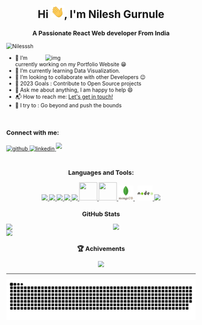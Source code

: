 
<h1 align="center">Hi <img src="https://raw.githubusercontent.com/ABSphreak/ABSphreak/master/gifs/Hi.gif" width="35" >, I'm Nilesh Gurnule</h1>
<h3 align="center">A Passionate React Web developer From India</h3>

<p align="left"> <img src="https://komarev.com/ghpvc/?username=nilesssh&label=Profile%20views&color=0e75b6&style=flat" alt="Nilesssh" /> </p>
<img src="https://cdn.dribbble.com/users/1292677/screenshots/6139167/media/fcf7fd0c619bb87706533079240915f3.gif" alt="img" align="right" width="400"/>
                  

- 🔭 I’m currently working on my Portfolio Website :grin:
- 🌱 I’m currently learning Data Visualization.
- 👯 I’m looking to collaborate with other Developers :wink:
- 🥅 2023 Goals : Contribute to Open Source projects
- 💬 Ask me about anything, I am happy to help :smile:
- 📬 How to reach me: <a href="https://www.linkedin.com/in/nileshgurnule/" target="blank">Let's get in touch!</a>
- 🧗 I try to : Go beyond and push the bounds
<br>


<h3 align="left">Connect with me:</h3> 
<div >
<a href="https://github.com/Nilesssh" target="_blank">
<img src=https://img.shields.io/badge/github-%2324292e.svg?&style=for-the-badge&logo=github&logoColor=white alt="github" style="margin-bottom: 5px;" />
</a>
<a href="https://linkedin.com/in/nileshgurnule/" target="_blank">
<img src=https://img.shields.io/badge/linkedin-%231E77B5.svg?&style=for-the-badge&logo=linkedin&logoColor=white alt="linkedin" style="margin-bottom: 5px;" />
</a>
  <a href="https://drive.google.com/file/d/1FJvzn7XElmp_s0TUcKo2lRapyjhMagVq/view?usp=sharing">
   <img src="https://img.shields.io/badge/RESUME-8A2BE2"  target='_blank' style="margin-bottom: 5px; "/>
</a>

</div>

<br>

<h3 align="center" >Languages and Tools:</h3>
<p align="center"> 
    <a href="https://developer.mozilla.org/en-US/docs/Web/JavaScript" target="_blank"> <img src="https://img.icons8.com/color/48/000000/javascript.png"/> </a> 
    <a href="https://www.w3.org/html/" target="_blank"> <img src="https://img.icons8.com/color/48/000000/html-5.png"/> </a> 
    <a href="https://www.w3schools.com/css/" target="_blank"> <img src="https://img.icons8.com/color/48/000000/css3.png"/> </a> 
    <a href="https://reactjs.org/" target="_blank"> <img src="https://img.icons8.com/color/48/000000/react-native.png"/> </a>
<!--   <a href="https://www.typescriptlang.org" target="_blank"> <img src="https://img.icons8.com/ios-filled/512/typescript.png"  width="48" height="48"/> </a> -->
   <a href="https://redux.js.org" target="_blank"> <img src="https://img.icons8.com/color/48/000000/redux.png"/> </a> 
   <a href="https://nextjs.org/" target="_blank"> <img src="https://camo.githubusercontent.com/f21f1fa29dfe5e1d0772b0efe2f43eca2f6dc14f2fede8d9cbef4a3a8210c91d/68747470733a2f2f6173736574732e76657263656c2e636f6d2f696d6167652f75706c6f61642f76313636323133303535392f6e6578746a732f49636f6e5f6c696768745f6261636b67726f756e642e706e67" width="48" height="48"/> </a> 
      <a href="https://chakra-ui.com" target="_blank"> <img src="https://img.icons8.com/color/512/chakra-ui.png" width="48" height="48"/> </a> 
<!--      <a href="https://mui.com/material-ui" target="_blank"> <img src="https://img.icons8.com/color/512/material-ui.png" width="48" height="48"/> </a>  -->
  <a href="https://www.mongodb.com/" target="_blank" rel="noreferrer"> <img src="https://raw.githubusercontent.com/devicons/devicon/master/icons/mongodb/mongodb-original-wordmark.svg" alt="mongodb" width="40" height="40"/> </a> &nbsp;
  <a href="https://nodejs.org" target="_blank" rel="noreferrer"> <img src="https://raw.githubusercontent.com/devicons/devicon/master/icons/nodejs/nodejs-original-wordmark.svg" alt="nodejs" width="40" height="40"/> </a>
    <a href="https://git-scm.com/" target="_blank"> <img src="https://img.icons8.com/color/48/000000/git.png"/> </a> 



<h3 align="center">GitHub Stats</h3>

<div align="center" style="display: flex;  gap:50px">

<img src="https://github-readme-stats.vercel.app/api?username=nilesssh&theme=react&border_radius=4.6&show_icons=true&count_private=true&hide_border=true&show_icons=true" style="width: 47%" />


<img src="https://github-readme-stats.vercel.app/api/top-langs/?username=nilesssh&theme=react&border_radius=4.6&hide_border=true&layout=compact&show_icons=true" style="width: 44%" />

</div>
<div align="center" style="display: flex; ">
 
<img src="https://streak-stats.demolab.com?user=nilesssh&_border=true&theme=dark&hide_border=true&theme=react" style="width: 47%" />

</div> 

 
<h3 align="center">🏆 Achivements</h3>
<div align="center" >

![](https://github-profile-trophy.vercel.app/?username=nilesssh&column=-1&theme=chalk&rank=-?&margin-w=25)
</div>
<hr>
<div align="center" >
<img src="https://github.com/1999AZZAR/1999AZZAR/blob/main/resources/img/grid-snake.svg" />
</div>



